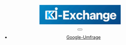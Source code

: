 <!DOCTYPE html>
<html lang="de">
<head>
    <link href="https://cdn.jsdelivr.net/npm/bootstrap@5.2.3/dist/css/bootstrap.min.css" rel="stylesheet" integrity="sha384-rbsA2VBKQhggwzxH7pPCaAqO46MgnOM80zW1RWuH61DGLwZJEdK2Kadq2F9CUG65" crossorigin="anonymous">
    <link rel="stylesheet" href="https://cdn.jsdelivr.net/gh/devicons/devicon@v2.15.1/devicon.min.css">
    <meta charset="UTF-8">
    <meta name="viewport" content="width=device-width, initial-scale=1.0">
    <title>Markdown Anzeige</title>
    <script src="https://cdn.jsdelivr.net/npm/marked/marked.min.js"></script>
    <script src="https://code.jquery.com/jquery-3.6.0.min.js"></script>
    <title>KI-exchange, KI/AI Austauschforum</title>
    <link rel="stylesheet" href="css/style.css">
</head>
<body>
    <header>
        </nav>
        <nav class="navbar navbar-dark navbar-expand-lg bg-dark ">
    <div class="container-fluid">
        <div class="mx-4">
            <img src="KIexchange_01.png" alt="Logo" >
        </div>
        <button class="navbar-toggler" type="button" data-bs-toggle="collapse"
            data-bs-target="#navbarTogglerDemo02" aria-controls="navbarTogglerDemo02" aria-expanded="false"
            aria-label="Toggle navigation">
            <span class="navbar-toggler-icon"></span>
        </button>
        <div class="collapse navbar-collapse" id="navbarTogglerDemo02">
            <ul class="navbar-nav me-auto mb-2 mb-lg-0">
                <li class="nav-item"> 
                    <a class="nav-link" href="goform_kontaktdaten.html">Google-Umfrage</a>
                </li>
            </ul>
        </div>
    </div>
    </nav>
    </header>
    <main>
    </nav>
    <div class="container my-4 ">
        <div class="row justify-content-center">
            <div class="col-lg mx-2 align-self-center">
                <div class="my-3">
                    <script>
                        const files = ['beschreibung.md', 'tuchschmidhuus.md'];
                
                        function loadMarkdown(file) {
                            return $.ajax({
                                url: file,
                                dataType: 'text'
                            });
                        }
                                        Promise.all(files.map(loadMarkdown))
                            .then(contents => {
                                const html = contents.map(content => marked.parse(content)).join('<hr>');
                                $('#content').html(html);
                                })
                                .catch(error => console.error('Fehler beim Laden der Markdown-Dateien:', error));
                    </script> 
                        <img src="im-beschr/20240914_Tuchschmidhuus.png" alt="tuchschmidhuus" width="300" height="200">
                        <script>
                            // Funktion zum Laden und Anzeigen des Markdown-Inhalts
                            function loadMarkdown() {
                            fetch('tuchschmidhuus.md')
                                    .then(response => response.text())
                                    .then(text => {
                                    document.getElementById('content').innerHTML = marked.parse(text);
                                    })
                                    .catch(error => console.error('Fehler beim Laden der Markdown-Datei:', error));
                            }
                                            // Laden Sie den Markdown-Inhalt, wenn die Seite geladen ist
                            window.onload = loadMarkdown;
                    </script> 
                </div>
            </div> 
        <div id="content"></div>
    </nav>
    <div class="container my-4 ">
        <div class="row justify-content-center">
            <div class="col-lg mx-2 align-self-center">
            <p>Ihre Meinung ist mir wichtig! Daher bitte ich Sie höflich mir Ihr Feedback mittels Umfrage zu geben.</p>
            <p>Klicken Sie dafür auf den Button "Umfrage öffnen":</p>
                <button onclick="window.open('https://docs.google.com/forms/d/13a-3H141T2XXf3bOBnJJApaeMSSuped4WbY1ginzJA0/edit', '_blank')">
                    Umfrage öffnen
                </button>
            <br><br>
            <p>Für mehr Informationen schreiben Sie eine Mail an:</p><address><a href="mailto:info@di-tommaso.site">info@di-tommaso.site</a><br /></address>
            </div>
        </div> 
    <footer>
        <div class="container my-4 ">
            <div class="row justify-content-center">
                <div class="col-lg mx-2 align-self-center">
                    <div class="my-3">
                        <p>&copy; 2024 KI-Exchange</p>
                            <nav
                            <ul>
                            <a href="Impressum.md">Impressum</a>
                            </ul>
                            </nav>
                    </div>
                </div>    
        </footer>
    <script src="js/script.js"></script>
    <script src="https://cdn.jsdelivr.net/npm/bootstrap@5.2.3/dist/js/bootstrap.bundle.min.js" integrity="sha384-kenU1KFdBIe4zVF0s0G1M5b4hcpxyD9F7jL+jjXkk+Q2h455rYXK/7HAuoJl+0I4" crossorigin="anonymous"></script>
</body>
</html>  
